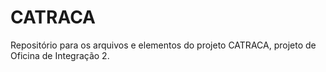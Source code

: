 # CATRACA
Repositório para os arquivos e elementos do projeto CATRACA, projeto de Oficina de Integração 2.
